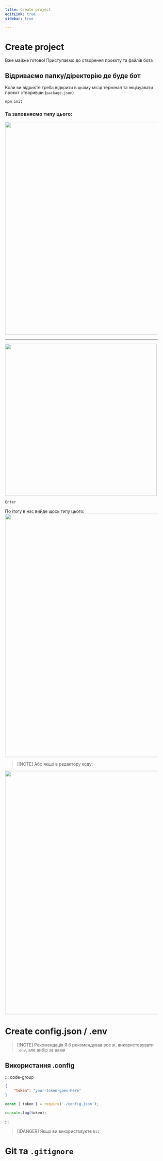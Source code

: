 ```yaml
---
title: Create project
editLink: true
sidebar: true

---
```


# Create project
Вже майже готово! Приступаємо до створення проєкту та файлів бота

## Відриваємо папку/діректорію де буде бот 
Коли ви відриєте треба відкрити в цьому місці термінал та ініцізуавати проєкт створивши (`package.json`)
```sh
npm init
```
### Та заповняємо типу цього:
<img src="/images/npm-init.png" width="700" />

---

<img src="/images/package-json.png" width="500" />

` Enter `

По ітогу в нас вийде щось типу цього:
<img src="/images/ls-cat-package-json.png" width="800" />
> [!NOTE] Або якщо в редактору коду:
<img src="/images/vscodium-ls.png" width="800"  />

# Create config.json / .env

> [!NOTE] Рекомендація
Я б рекомендував все ж, використовувати `.env`, але вибір за вами

## Використання .config

::: code-group

```json [config.json]
{
	"token": "your-token-goes-here"
}
```

```javascript [Використання]
const { token } = require('./config.json');

console.log(token);
```

:::

> [!DANGER] 
> Якщо ви використовуєте `Git`, 


# Git та ``.gitignore``